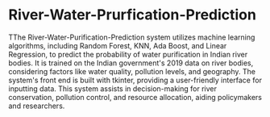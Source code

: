 # River-Water-Prurfication-Prediction

TThe River-Water-Purification-Prediction system utilizes machine learning algorithms, including Random Forest, KNN, Ada Boost, and Linear Regression, to predict the probability of water purification in Indian river bodies. It is trained on the Indian government's 2019 data on river bodies, considering factors like water quality, pollution levels, and geography. The system's front end is built with tkinter, providing a user-friendly interface for inputting data. This system assists in decision-making for river conservation, pollution control, and resource allocation, aiding policymakers and researchers.
